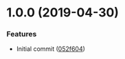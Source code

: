 # 1.0.0 (2019-04-30)


### Features

* Initial commit ([052f604](https://github.com/ryaninvents/yoxable/commit/052f604))
